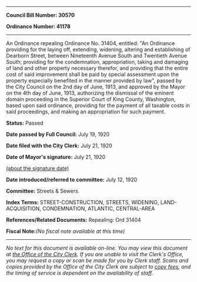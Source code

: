 

********

**Council Bill Number: 30570**
   
**Ordinance Number: 41178**
********

 An Ordinance repealing Ordinance No. 31404, entitled: "An Ordinance providing for the laying off, extending, widening, altering and establishing of Dearborn Street, between Nineteenth Avenue South and Twentieth Avenue South; providing for the condemnation, appropriation, taking and damaging of land and other property necessary therefor, and providing that the entire cost of said improvement shall be paid by special assessment upon the property especially benefited in the manner provided by law", passed by the City Council on the 2nd day of June, 1913, and approved by the Mayor on the 4th day of June, 1913, authorizing the dismissal of the eminent domain proceeding in the Superior Court of King County, Washington, based upon said ordinance, providing for the payment of all taxable costs in said proceedings, and making an appropriation for such payment.

**Status:** Passed
   
**Date passed by Full Council:** July 19, 1920
   
**Date filed with the City Clerk:** July 21, 1920
   
**Date of Mayor's signature:** July 21, 1920
   
[(about the signature date)](/~public/approvaldate.htm)
   
   
   
**Date introduced/referred to committee:** July 12, 1920
   
**Committee:** Streets & Sewers
   
   
**Index Terms:** STREET-CONSTRUCTION, STREETS, WIDENING, LAND-ACQUISITION, CONDEMNATION, ATLANTIC, CENTRAL-AREA

**References/Related Documents:** Repealing: Ord 31404

**Fiscal Note:**_(No fiscal note available at this time)_
********

_No text for this document is available on-line. You may view this document at [the Office of the City Clerk](http://www.seattle.gov/leg/clerk/contactUs.htm). If you are unable to visit the Clerk's Office, you may request a copy or scan be made for you by Clerk staff. Scans and copies provided by the Office of the City Clerk are subject to [copy fees](http://clerk.seattle.gov/~public/clerkfees.htm), and the timing of service is dependent on the availability of staff._

